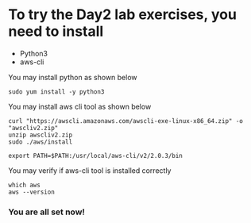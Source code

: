 # To try the Day2 lab exercises, you need to install 
* Python3
* aws-cli

You may install python as shown below

	sudo yum install -y python3

You may install aws cli tool as shown below

	curl "https://awscli.amazonaws.com/awscli-exe-linux-x86_64.zip" -o "awscliv2.zip"
	unzip awscliv2.zip
	sudo ./aws/install

	export PATH=$PATH:/usr/local/aws-cli/v2/2.0.3/bin

You may verify if aws-cli tool is installed correctly

	which aws
	aws --version

### You are all set now!

